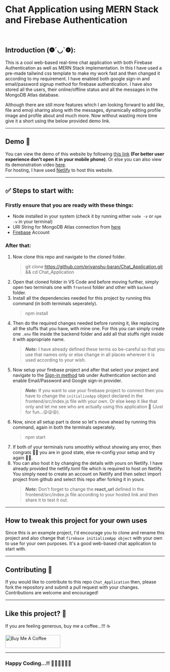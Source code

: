 # Chat Application using MERN Stack and Firebase Authentication

<br/>

## Introduction (❁´◡`❁):

This is a cool web-based real-time chat application with both Firebase Authentication as well as MERN Stack implementation. In this I have used a pre-made tailwind css template to make my work fast and then changed it according to my requirement. I have enabled both google sign-in and email/password signup method for firebase authentication. I have also stored all the users, their online/offline status and all the messages in the MongoDB Atlas database.

Although there are still more features which I am looking forward to add like, file and emoji sharing along with the messages, dynamically editing profile image and profile about and much more. Now without wasting more time give it a short using the below provided demo link.

 <!-- and then share your experience in this [post](). -->

---

## Demo 👀

You can view the demo of this website by following [this link](https://web-based-real-time-chat-application.netlify.app/) **(For better user experience don't open it in your mobile phone)**. Or else you can also view its demonstration video [here](https://clipchamp.com/watch/B3gtuU7A1nO).<br> For hosting, I have used [Netlify](https://app.netlify.com) to host this website.

---

## ✅ Steps to start with:

### Firstly ensure that you are ready with these things:

- Node installed in your system (check it by running either `node -v` or `npm -v` in your terminal)
- URI String for MongoDB Atlas connection from [here](https://cloud.mongodb.com/v2/63c0084fb7eec9687474067f#/clusters/detail/Cluster-1/connect?clusterId=Cluster-1)
- [Firebase](https://console.firebase.google.com/) Account

### After that:

1. Now clone this repo and navigate to the cloned folder.
   > git clone https://github.com/priyanshu-baran/Chat_Application.git && cd Chat_Application
2. Open that cloned folder in VS Code and before moving further, simply open two terminals one with `frontend` folder and other with `backend` folder.
3. Install all the dependencies needed for this project by running this command (in both terminals seperately).
   > npm install
4. Then do the required changes needed before running it, like replacing all the stuffs that you have, with mine one. For this you can simply create one `.env` file inside the backend folder and add all that stuffs right inside it with appropriate name.
   > **_Note:_** I have already defined these terms so be-careful so that you use that names only or else change in all places wherever it is used according to your wish.
5. Now setup your firebase project and after that select your project and navigate to the [Sign-in method](https://console.firebase.google.com/project/chat-application-5f522/authentication/providers) tab under Authentication section and enable Email/Password and Google sign-in provider.
   > **_Note:_** If you want to use your firebase project to connect then you have to change the `initializeApp` object declared in the frontend/src/index.js file with your own. Or else keep it like that only and let me see who are actually using this application 👀 (Just for fun...😜😜😝).
6. Now, since all setup part is done so let's move ahead by running this command, again in both the terminals seperately.
   > npm start
7. If both of your terminals runs smoothly without showing any error, then congrats 🥳🎉 you are in good state, else re-config your setup and try again 🤕🫣.
8. You can also host it by changing the details with yours on Netlify. I have already provided the netlify.toml file which is required to host on Netlify. You simply need to create an account on Netlify and then select import project from github and select this repo after forking it in yours.
   > **_Note:_** Don't forget to change the **react_url** defined in the frontend/src/index.js file according to your hosted link and then share it to test it out.

---

## How to tweak this project for your own uses

Since this is an example project, I'd encourage you to clone and rename this project and also change that `firebase initializeApp object` with your own to use for your own purposes. It's a good web-based chat application to start with.

---

## Contributing 📝

If you would like to contribute to this repo `Chat_Application` then, please fork the repository and submit a pull request with your changes. Contributions are welcome and encouraged!

---

## Like this project? 🤩

If you are feeling generous, buy me a coffee...!!! ☕<br/>

<a href="https://www.buymeacoffee.com/priyanshubaran" target="_blank"><img src="https://cdn.buymeacoffee.com/buttons/default-orange.png" alt="Buy Me A Coffee" height="41" width="174"></a>

---

### Happy Coding...!! 👨🏽‍💻👨🏽‍💻
